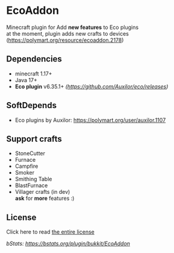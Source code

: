 # EcoAddon

Minecraft plugin for Add **new features** to Eco plugins
<br>at the moment, plugin adds new crafts to devices
(https://polymart.org/resource/ecoaddon.2178)

## Dependencies

- minecraft 1.17+
- Java 17+
- **Eco plugin** v6.35.1+ _(https://github.com/Auxilor/eco/releases)_

## SoftDepends

- Eco plugins by Auxilor: https://polymart.org/user/auxilor.1107

## Support crafts

- StoneCutter
- Furnace
- Campfire
- Smoker
- Smithing Table
- BlastFurnace
- Villager crafts (in dev)
  <br> **ask** for **more** features :)

## License

Click here to read [the entire license](https://github.com/mani1232/EcoAddon/blob/master/LICENSE)

_bStats: https://bstats.org/plugin/bukkit/EcoAddon_
